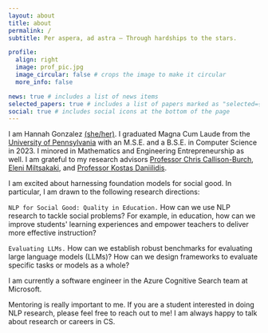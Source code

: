 ```yaml
---
layout: about
title: about
permalink: /
subtitle: Per aspera, ad astra — Through hardships to the stars.

profile:
  align: right
  image: prof_pic.jpg
  image_circular: false # crops the image to make it circular
  more_info: false

news: true # includes a list of news items
selected_papers: true # includes a list of papers marked as "selected={true}"
social: true # includes social icons at the bottom of the page
---
```


I am Hannah Gonzalez [(she/her)](https://pronouns.org/she-her). I graduated Magna Cum Laude from the [University of Pennsylvania](https://www.upenn.edu) with an M.S.E. and a B.S.E. in Computer Science in 2023. I minored in Mathematics and Engineering Entrepreneurship as well. I am grateful to my research advisors [Professor Chris Callison-Burch](https://www.cis.upenn.edu/~ccb/), [Eleni Miltsakaki](https://www.miltsakaki.com), and [Professor Kostas Daniilidis](https://www.cis.upenn.edu/~kostas/).

I am excited about harnessing foundation models for social good. In particular, I am drawn to the following research directions:

`NLP for Social Good: Quality in Education.` How can we use NLP research to tackle social problems? For example, in education, how can we improve students' learning experiences and empower teachers to deliver more effective instruction?

`Evaluating LLMs.` How can we establish robust benchmarks for evaluating large language models (LLMs)? How can we design frameworks to evaluate specific tasks or models as a whole?

I am currently a software engineer in the Azure Cognitive Search team at Microsoft. 

Mentoring is really important to me. If you are a student interested in doing NLP research, please feel free to reach out to me! I am always happy to talk about research or careers in CS. 
